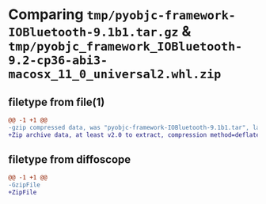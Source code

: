 # Comparing `tmp/pyobjc-framework-IOBluetooth-9.1b1.tar.gz` & `tmp/pyobjc_framework_IOBluetooth-9.2-cp36-abi3-macosx_11_0_universal2.whl.zip`

## filetype from file(1)

```diff
@@ -1 +1 @@
-gzip compressed data, was "pyobjc-framework-IOBluetooth-9.1b1.tar", last modified: Sun Mar 26 11:26:27 2023, max compression
+Zip archive data, at least v2.0 to extract, compression method=deflate
```

## filetype from diffoscope

```diff
@@ -1 +1 @@
-GzipFile
+ZipFile
```

